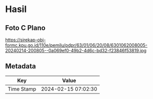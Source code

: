 # Hasil

## Foto C Plano

https://sirekap-obj-formc.kpu.go.id/110e/pemilu/pdpr/63/01/06/20/08/6301062008005-20240214-200805--0a069ef0-49b2-4d6c-bd32-f23846f53819.jpg


## Metadata

| Key        | Value               |
| ---------- | ------------------- |
| Time Stamp | 2024-02-15 07:02:30 |



